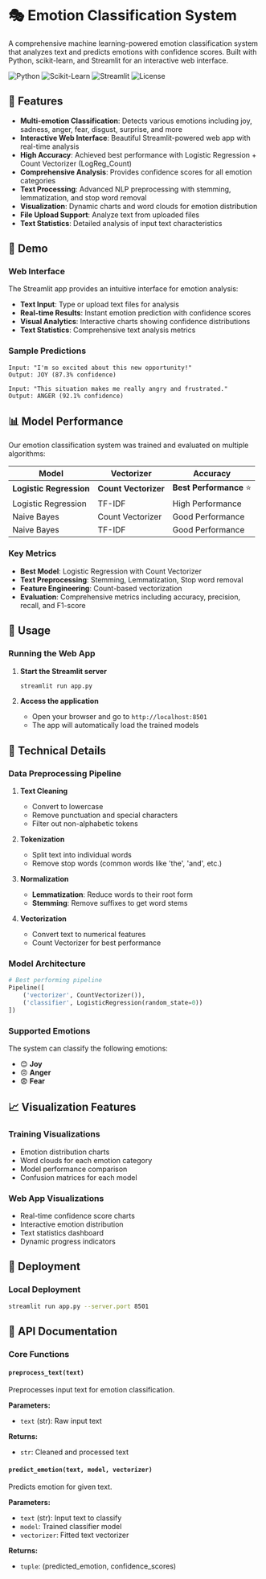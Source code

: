 # 🎭 Emotion Classification System

A comprehensive machine learning-powered emotion classification system that analyzes text and predicts emotions with confidence scores. Built with Python, scikit-learn, and Streamlit for an interactive web interface.

![Python](https://img.shields.io/badge/python-v3.8+-blue.svg)
![Scikit-Learn](https://img.shields.io/badge/scikit--learn-latest-orange.svg)
![Streamlit](https://img.shields.io/badge/streamlit-latest-red.svg)
![License](https://img.shields.io/badge/license-MIT-green.svg)

## 🌟 Features

- **Multi-emotion Classification**: Detects various emotions including joy, sadness, anger, fear, disgust, surprise, and more
- **Interactive Web Interface**: Beautiful Streamlit-powered web app with real-time analysis
- **High Accuracy**: Achieved best performance with Logistic Regression + Count Vectorizer (LogReg_Count)
- **Comprehensive Analysis**: Provides confidence scores for all emotion categories
- **Text Processing**: Advanced NLP preprocessing with stemming, lemmatization, and stop word removal
- **Visualization**: Dynamic charts and word clouds for emotion distribution
- **File Upload Support**: Analyze text from uploaded files
- **Text Statistics**: Detailed analysis of input text characteristics

## 🚀 Demo

### Web Interface
The Streamlit app provides an intuitive interface for emotion analysis:

- **Text Input**: Type or upload text files for analysis
- **Real-time Results**: Instant emotion prediction with confidence scores
- **Visual Analytics**: Interactive charts showing confidence distributions
- **Text Statistics**: Comprehensive text analysis metrics

### Sample Predictions
```
Input: "I'm so excited about this new opportunity!"
Output: JOY (87.3% confidence)

Input: "This situation makes me really angry and frustrated."
Output: ANGER (92.1% confidence)
```

## 📊 Model Performance

Our emotion classification system was trained and evaluated on multiple algorithms:

| Model | Vectorizer | Accuracy |
|-------|------------|----------|
| **Logistic Regression** | **Count Vectorizer** | **Best Performance** ⭐ |
| Logistic Regression | TF-IDF | High Performance |
| Naive Bayes | Count Vectorizer | Good Performance |
| Naive Bayes | TF-IDF | Good Performance |

### Key Metrics
- **Best Model**: Logistic Regression with Count Vectorizer
- **Text Preprocessing**: Stemming, Lemmatization, Stop word removal
- **Feature Engineering**: Count-based vectorization
- **Evaluation**: Comprehensive metrics including accuracy, precision, recall, and F1-score

## 🎯 Usage

### Running the Web App

1. **Start the Streamlit server**
   ```bash
   streamlit run app.py
   ```

2. **Access the application**
   - Open your browser and go to `http://localhost:8501`
   - The app will automatically load the trained models

## 🔬 Technical Details

### Data Preprocessing Pipeline

1. **Text Cleaning**
   - Convert to lowercase
   - Remove punctuation and special characters
   - Filter out non-alphabetic tokens

2. **Tokenization**
   - Split text into individual words
   - Remove stop words (common words like 'the', 'and', etc.)

3. **Normalization**
   - **Lemmatization**: Reduce words to their root form
   - **Stemming**: Remove suffixes to get word stems

4. **Vectorization**
   - Convert text to numerical features
   - Count Vectorizer for best performance

### Model Architecture

```python
# Best performing pipeline
Pipeline([
    ('vectorizer', CountVectorizer()),
    ('classifier', LogisticRegression(random_state=0))
])
```

### Supported Emotions

The system can classify the following emotions:
- 😊 **Joy**
- 😠 **Anger**
- 😨 **Fear**

## 📈 Visualization Features

### Training Visualizations
- Emotion distribution charts
- Word clouds for each emotion category
- Model performance comparison
- Confusion matrices for each model

### Web App Visualizations
- Real-time confidence score charts
- Interactive emotion distribution
- Text statistics dashboard
- Dynamic progress indicators

## 🚀 Deployment

### Local Deployment
```bash
streamlit run app.py --server.port 8501
```

## 📖 API Documentation

### Core Functions

#### `preprocess_text(text)`
Preprocesses input text for emotion classification.

**Parameters:**
- `text` (str): Raw input text

**Returns:**
- `str`: Cleaned and processed text

#### `predict_emotion(text, model, vectorizer)`
Predicts emotion for given text.

**Parameters:**
- `text` (str): Input text to classify
- `model`: Trained classifier model
- `vectorizer`: Fitted text vectorizer

**Returns:**
- `tuple`: (predicted_emotion, confidence_scores)


